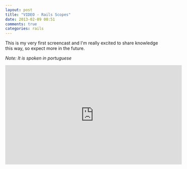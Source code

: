 ```yaml
---
layout: post
title: "VIDEO - Rails Scopes"
date: 2013-02-09 00:51
comments: true
categories: rails
---
```


This is my very first screencast and I'm really excited to share knowledge this way, so expect more in the future.

*Note: It is spoken in portuguese*

<iframe width="560" height="315" src="http://www.youtube.com/embed/WDRRqRYEiY0" frameborder="0" allowfullscreen></iframe>
